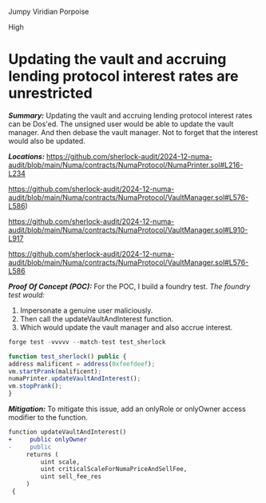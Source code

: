 Jumpy Viridian Porpoise

High

# Updating the vault and accruing lending protocol interest rates are unrestricted

***Summary:***
Updating the vault and accruing lending protocol interest rates can be Dos'ed. The unsigned user would be able to update the vault manager. And then debase the vault manager. Not to forget that the interest would also be updated.

***Locations:***
https://github.com/sherlock-audit/2024-12-numa-audit/blob/main/Numa/contracts/NumaProtocol/NumaPrinter.sol#L216-L234

https://github.com/sherlock-audit/2024-12-numa-audit/blob/main/Numa/contracts/NumaProtocol/VaultManager.sol#L576-L586)

https://github.com/sherlock-audit/2024-12-numa-audit/blob/main/Numa/contracts/NumaProtocol/VaultManager.sol#L910-L917

https://github.com/sherlock-audit/2024-12-numa-audit/blob/main/Numa/contracts/NumaProtocol/VaultManager.sol#L576-L586

***Proof Of Concept (POC):***
For the POC, I build a foundry test.
*The foundry test would:*
1. Impersonate a genuine user maliciously.
2. Then call the updateVaultAndInterest function.
3. Which would update the vault manager and also accrue interest.
```ts
forge test -vvvvv --match-test test_sherlock
```
```ts
function test_sherlock() public {
address malificent = address(0xfeefdeef);
vm.startPrank(malificent);
numaPrinter.updateVaultAndInterest();
vm.stopPrank();
}
```

***Mitigation:***
To mitigate this issue, add an onlyRole or onlyOwner access modifier to the function.
```diff
function updateVaultAndInterest()
+     public onlyOwner
-     public
     returns (
         uint scale,
         uint criticalScaleForNumaPriceAndSellFee,
         uint sell_fee_res
     )
 {
```